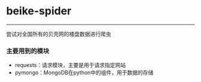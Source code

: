 # beike-spider

<hr/>

尝试对全国所有的贝壳网的楼盘数据进行爬虫

### 主要用到的模块

+ requests：请求模块，主要是用于请求指定网站
+ pymongo：MongoDB在python中的组件，用于数据的存储